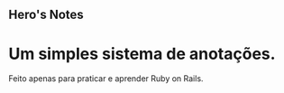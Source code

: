## Hero's Notes
# Um simples sistema de anotações.
Feito apenas para praticar e aprender Ruby on Rails.
